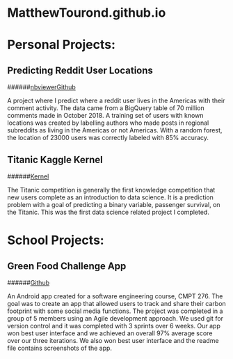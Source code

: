 # MatthewTourond.github.io

# **Personal Projects:**

## Predicting Reddit User Locations
######[nbviewer](https://nbviewer.jupyter.org/github/MatthewTourond/Predicting-Reddit-User-Location/blob/master/PredictingRedditUserLocation.ipynb)[Github](https://www.kaggle.com/mtourond/splitting-pclass-and-tuning-models)

A project where I predict where a reddit user lives in the Americas with their comment activity. The data came from a BigQuery table of 70 million comments made in October 2018. A training set of users with known locations was created by labelling authors who made posts in regional subreddits as living in the Americas or not Americas. With a random forest, the location of 23000 users was correctly labeled with 85% accuracy.

## Titanic Kaggle Kernel
######[Kernel](https://www.kaggle.com/mtourond/splitting-pclass-and-tuning-models) 

The Titanic competition is generally the first knowledge competition that new users complete as an introduction to data science. It is a prediction problem with a goal of predicting a binary variable, passenger survival, on the Titanic. This was the first data science related project I completed. 

# **School Projects:**

## Green Food Challenge App
######[Github](https://github.com/MatthewTourond/GreenFoodChallenge/tree/master/greenfoodchallenge-master) 

An Android app created for a software engineering course, CMPT 276. The goal was to create an app that allowed users to track and share their carbon footprint with some social media functions. The project was completed in a group of 5 members using an Agile development approach. We used git for version control and it was completed with 3 sprints over 6 weeks. Our app won best user interface and we achieved an overall 97% average score over our three iterations. We also won best user interface and the readme file contains screenshots of the app.
